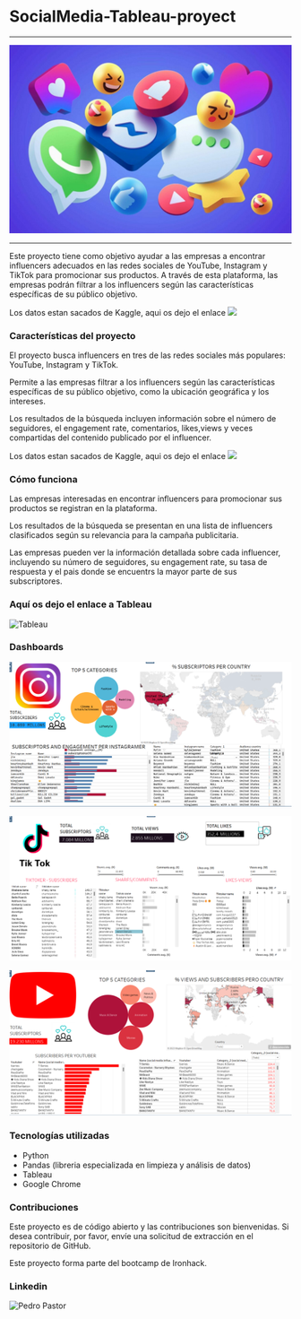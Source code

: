 # SocialMedia-Tableau-proyect
***
![](images/social-media-1200x800.jpg)
***


Este proyecto tiene como objetivo ayudar a las empresas a encontrar influencers adecuados en las redes sociales de YouTube, Instagram y TikTok para promocionar sus productos. A través de esta plataforma, las empresas podrán filtrar a los influencers según las características específicas de su público objetivo.

Los datos estan sacados de Kaggle, aqui os dejo el enlace ![](https://www.kaggle.com/datasets/ramjasmaurya/top-1000-social-media-channels?select=social+media+influencers+-+instagram+sep-2022.csv)

### Características del proyecto
 
El proyecto busca influencers en tres de las redes sociales más populares: YouTube, Instagram y TikTok.

Permite a las empresas filtrar a los influencers según las características específicas de su público objetivo, como la ubicación geográfica y los intereses.

Los resultados de la búsqueda incluyen información sobre el número de seguidores, el engagement rate, comentarios, likes,views y veces compartidas del contenido publicado por el influencer.

Los datos estan sacados de Kaggle, aqui os dejo el enlace ![](https://www.kaggle.com/datasets/ramjasmaurya/top-1000-social-media-channels?select=social+media+influencers+-+instagram+sep-2022.csv)

### Cómo funciona
Las empresas interesadas en encontrar influencers para promocionar sus productos se registran en la plataforma.

Los resultados de la búsqueda se presentan en una lista de influencers clasificados según su relevancia para la campaña publicitaria.

Las empresas pueden ver la información detallada sobre cada influencer, incluyendo su número de seguidores, su engagement rate, su tasa de respuesta y el pais donde se encuentrs la mayor parte de sus subscriptores.

### Aquí os dejo el enlace a Tableau

![Tableau](https://public.tableau.com/app/profile/pedro6026/viz/redes-sociales/principal?publish=yes)

### Dashboards

![](images/Captura%20de%20pantalla_20230217_192431.png)


![](images/Captura%20de%20pantalla_20230217_192507.png)

![](images/Captura%20de%20pantalla_20230217_192542.png)




### Tecnologías utilizadas

- Python 
- Pandas (libreria especializada en limpieza y análisis de datos)
- Tableau 
- Google Chrome

### Contribuciones 

Este proyecto es de código abierto y las contribuciones son bienvenidas. Si desea contribuir, por favor, envíe una solicitud de extracción en el repositorio de GitHub.

Este proyecto forma parte del bootcamp de Ironhack.


### Linkedin

![Pedro Pastor](https://www.linkedin.com/in/pedro-pastor-carrillo-b75ba21a9/)